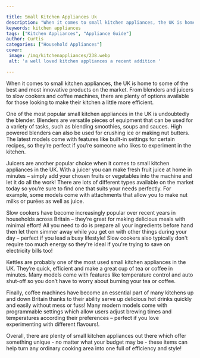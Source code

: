 ```yaml
---

title: Small Kitchen Appliances Uk
description: "When it comes to small kitchen appliances, the UK is home to some of the best and most innovative products on the market. From ble...get more info"
keywords: kitchen appliances
tags: ["Kitchen Appliances", "Appliance Guide"]
author: Curtis
categories: ["Household Appliances"]
cover: 
 image: /img/kitchenappliances/238.webp
 alt: 'a well loved kitchen appliances a recent addition '

---
```


When it comes to small kitchen appliances, the UK is home to some of the best and most innovative products on the market. From blenders and juicers to slow cookers and coffee machines, there are plenty of options available for those looking to make their kitchen a little more efficient.

One of the most popular small kitchen appliances in the UK is undoubtedly the blender. Blenders are versatile pieces of equipment that can be used for a variety of tasks, such as blending smoothies, soups and sauces. High powered blenders can also be used for crushing ice or making nut butters. The latest models come with features like built-in settings for certain recipes, so they’re perfect if you’re someone who likes to experiment in the kitchen.

Juicers are another popular choice when it comes to small kitchen appliances in the UK. With a juicer you can make fresh fruit juice at home in minutes – simply add your chosen fruits or vegetables into the machine and let it do all the work! There are lots of different types available on the market today so you’re sure to find one that suits your needs perfectly. For example, some models come with attachments that allow you to make nut milks or purées as well as juice.

Slow cookers have become increasingly popular over recent years in households across Britain – they’re great for making delicious meals with minimal effort! All you need to do is prepare all your ingredients before hand then let them simmer away while you get on with other things during your day – perfect if you lead a busy lifestyle! Slow cookers also typically don't require too much energy so they're ideal if you're trying to save on electricity bills too! 

Kettles are probably one of the most used small kitchen appliances in the UK. They’re quick, efficient and make a great cup of tea or coffee in minutes. Many models come with features like temperature control and auto shut-off so you don’t have to worry about burning your tea or coffee.

Finally, coffee machines have become an essential part of many kitchens up and down Britain thanks to their ability serve up delicious hot drinks quickly and easily without mess or fuss! Many modern models come with programmable settings which allow users adjust brewing times and temperatures according their preferences – perfect if you love experimenting with different flavours!. 

Overall, there are plenty of small kitchen appliances out there which offer something unique - no matter what your budget may be - these items can help turn any ordinary cooking area into one full of efficiency and style!
